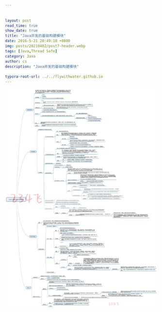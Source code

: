```yaml
---


layout: post
read_time: true
show_date: true
title: "Java并发的基础构建模块"
date: 2016-5-21 20:49:10 +0800
img: posts/20210402/post7-header.webp
tags: [Java,Thread Safe]
category: Java
author: cs
description: "Java并发的基础构建模块"

typora-root-url: ../../flywithwater.github.io
---
```


![img](/assets/img/posts/Java/Java并发的基础构建模块.jpg)



